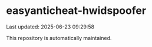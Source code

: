 # easyanticheat-hwidspoofer

Last updated: 2025-06-23 09:29:58

This repository is automatically maintained.
